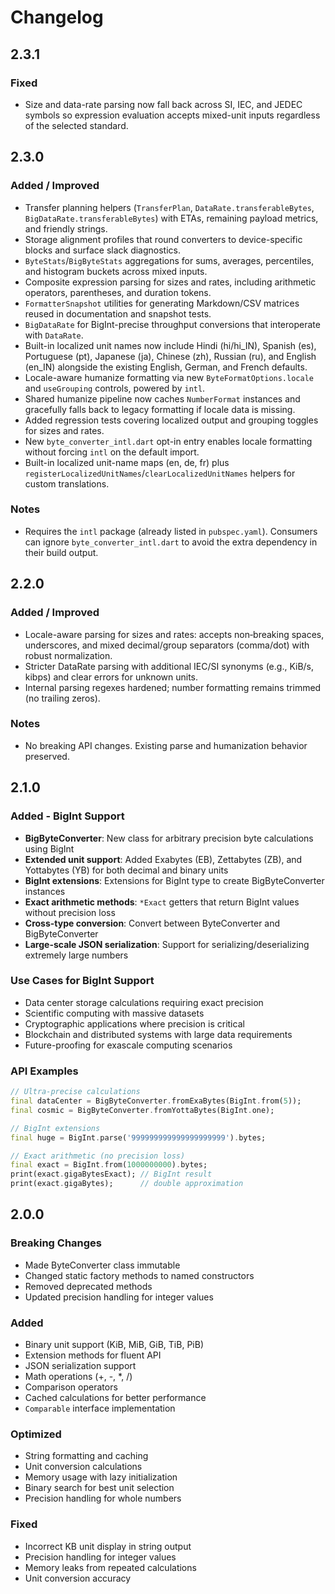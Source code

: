 # Changelog

## 2.3.1

### Fixed

- Size and data-rate parsing now fall back across SI, IEC, and JEDEC symbols so expression evaluation accepts mixed-unit inputs regardless of the selected standard.

## 2.3.0

### Added / Improved

- Transfer planning helpers (`TransferPlan`, `DataRate.transferableBytes`, `BigDataRate.transferableBytes`) with ETAs, remaining payload metrics, and friendly strings.
- Storage alignment profiles that round converters to device-specific blocks and surface slack diagnostics.
- `ByteStats`/`BigByteStats` aggregations for sums, averages, percentiles, and histogram buckets across mixed inputs.
- Composite expression parsing for sizes and rates, including arithmetic operators, parentheses, and duration tokens.
- `FormatterSnapshot` utilities for generating Markdown/CSV matrices reused in documentation and snapshot tests.
- `BigDataRate` for BigInt-precise throughput conversions that interoperate with `DataRate`.
- Built-in localized unit names now include Hindi (hi/hi_IN), Spanish (es), Portuguese (pt), Japanese (ja), Chinese (zh), Russian (ru), and English (en_IN) alongside the existing English, German, and French defaults.
- Locale-aware humanize formatting via new `ByteFormatOptions.locale` and `useGrouping` controls, powered by `intl`.
- Shared humanize pipeline now caches `NumberFormat` instances and gracefully falls back to legacy formatting if locale data is missing.
- Added regression tests covering localized output and grouping toggles for sizes and rates.
- New `byte_converter_intl.dart` opt-in entry enables locale formatting without forcing `intl` on the default import.
- Built-in localized unit-name maps (en, de, fr) plus `registerLocalizedUnitNames`/`clearLocalizedUnitNames` helpers for custom translations.

### Notes

- Requires the `intl` package (already listed in `pubspec.yaml`). Consumers can ignore `byte_converter_intl.dart` to avoid the extra dependency in their build output.

## 2.2.0

### Added / Improved

- Locale-aware parsing for sizes and rates: accepts non‑breaking spaces, underscores, and mixed decimal/group separators (comma/dot) with robust normalization.
- Stricter DataRate parsing with additional IEC/SI synonyms (e.g., KiB/s, kibps) and clear errors for unknown units.
- Internal parsing regexes hardened; number formatting remains trimmed (no trailing zeros).

### Notes

- No breaking API changes. Existing parse and humanization behavior preserved.

## 2.1.0

### Added - BigInt Support

- **BigByteConverter**: New class for arbitrary precision byte calculations using BigInt
- **Extended unit support**: Added Exabytes (EB), Zettabytes (ZB), and Yottabytes (YB) for both decimal and binary units
- **BigInt extensions**: Extensions for BigInt type to create BigByteConverter instances
- **Exact arithmetic methods**: `*Exact` getters that return BigInt values without precision loss
- **Cross-type conversion**: Convert between ByteConverter and BigByteConverter
- **Large-scale JSON serialization**: Support for serializing/deserializing extremely large numbers

### Use Cases for BigInt Support

- Data center storage calculations requiring exact precision
- Scientific computing with massive datasets
- Cryptographic applications where precision is critical
- Blockchain and distributed systems with large data requirements
- Future-proofing for exascale computing scenarios

### API Examples

```dart
// Ultra-precise calculations
final dataCenter = BigByteConverter.fromExaBytes(BigInt.from(5));
final cosmic = BigByteConverter.fromYottaBytes(BigInt.one);

// BigInt extensions
final huge = BigInt.parse('999999999999999999999').bytes;

// Exact arithmetic (no precision loss)
final exact = BigInt.from(1000000000).bytes;
print(exact.gigaBytesExact); // BigInt result
print(exact.gigaBytes);      // double approximation
```

## 2.0.0

### Breaking Changes

- Made ByteConverter class immutable
- Changed static factory methods to named constructors
- Removed deprecated methods
- Updated precision handling for integer values

### Added

- Binary unit support (KiB, MiB, GiB, TiB, PiB)
- Extension methods for fluent API
- JSON serialization support
- Math operations (+, -, \*, /)
- Comparison operators
- Cached calculations for better performance
- `Comparable` interface implementation

### Optimized

- String formatting and caching
- Unit conversion calculations
- Memory usage with lazy initialization
- Binary search for best unit selection
- Precision handling for whole numbers

### Fixed

- Incorrect KB unit display in string output
- Precision handling for integer values
- Memory leaks from repeated calculations
- Unit conversion accuracy
